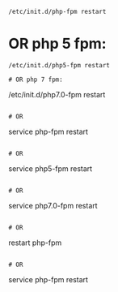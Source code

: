 ```
/etc/init.d/php-fpm restart
```
# OR php 5 fpm:
```
/etc/init.d/php5-fpm restart
```
```
# OR php 7 fpm:
```
/etc/init.d/php7.0-fpm restart
```

# OR
```
service php-fpm restart
```

# OR
```
service php5-fpm restart
```

# OR
```
service php7.0-fpm restart
```

# OR
```
restart php-fpm
```

# OR
```
service php-fpm restart
```
